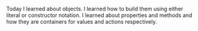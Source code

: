 Today I learned about objects. I learned how to build them using either literal or constructor notation. I learned about properties and methods and how they are containers for values and actions respectively. 